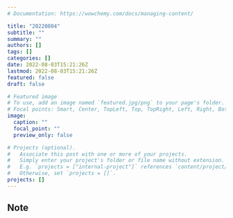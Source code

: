 ```yaml
---
# Documentation: https://wowchemy.com/docs/managing-content/

title: "20220804"
subtitle: ""
summary: ""
authors: []
tags: []
categories: []
date: 2022-08-03T15:21:26Z
lastmod: 2022-08-03T15:21:26Z
featured: false
draft: false

# Featured image
# To use, add an image named `featured.jpg/png` to your page's folder.
# Focal points: Smart, Center, TopLeft, Top, TopRight, Left, Right, BottomLeft, Bottom, BottomRight.
image:
  caption: ""
  focal_point: ""
  preview_only: false

# Projects (optional).
#   Associate this post with one or more of your projects.
#   Simply enter your project's folder or file name without extension.
#   E.g. `projects = ["internal-project"]` references `content/project/deep-learning/index.md`.
#   Otherwise, set `projects = []`.
projects: []
---
```


## Note


